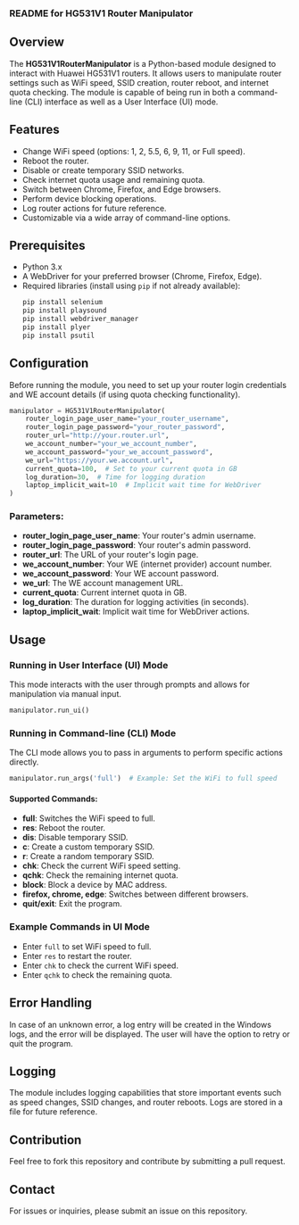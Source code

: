 ### README for HG531V1 Router Manipulator

## Overview
The **HG531V1RouterManipulator** is a Python-based module designed to interact with Huawei HG531V1 routers. It allows users to manipulate router settings such as WiFi speed, SSID creation, router reboot, and internet quota checking. The module is capable of being run in both a command-line (CLI) interface as well as a User Interface (UI) mode.

## Features
- Change WiFi speed (options: 1, 2, 5.5, 6, 9, 11, or Full speed).
- Reboot the router.
- Disable or create temporary SSID networks.
- Check internet quota usage and remaining quota.
- Switch between Chrome, Firefox, and Edge browsers.
- Perform device blocking operations.
- Log router actions for future reference.
- Customizable via a wide array of command-line options.

## Prerequisites
- Python 3.x
- A WebDriver for your preferred browser (Chrome, Firefox, Edge).
- Required libraries (install using `pip` if not already available):
  ```bash
  pip install selenium
  pip install playsound
  pip install webdriver_manager
  pip install plyer
  pip install psutil
  ```


## Configuration
Before running the module, you need to set up your router login credentials and WE account details (if using quota checking functionality).

```python
manipulator = HG531V1RouterManipulator(
    router_login_page_user_name="your_router_username",
    router_login_page_password="your_router_password",
    router_url="http://your.router.url",
    we_account_number="your_we_account_number",
    we_account_password="your_we_account_password",
    we_url="https://your.we.account.url",
    current_quota=100,  # Set to your current quota in GB
    log_duration=30,  # Time for logging duration
    laptop_implicit_wait=10  # Implicit wait time for WebDriver
)
```

### Parameters:
- **router_login_page_user_name**: Your router's admin username.
- **router_login_page_password**: Your router's admin password.
- **router_url**: The URL of your router's login page.
- **we_account_number**: Your WE (internet provider) account number.
- **we_account_password**: Your WE account password.
- **we_url**: The WE account management URL.
- **current_quota**: Current internet quota in GB.
- **log_duration**: The duration for logging activities (in seconds).
- **laptop_implicit_wait**: Implicit wait time for WebDriver actions.

## Usage

### Running in User Interface (UI) Mode
This mode interacts with the user through prompts and allows for manipulation via manual input.

```python
manipulator.run_ui()
```

### Running in Command-line (CLI) Mode
The CLI mode allows you to pass in arguments to perform specific actions directly.

```python
manipulator.run_args('full')  # Example: Set the WiFi to full speed
```

#### Supported Commands:
- **full**: Switches the WiFi speed to full.
- **res**: Reboot the router.
- **dis**: Disable temporary SSID.
- **c**: Create a custom temporary SSID.
- **r**: Create a random temporary SSID.
- **chk**: Check the current WiFi speed setting.
- **qchk**: Check the remaining internet quota.
- **block**: Block a device by MAC address.
- **firefox, chrome, edge**: Switches between different browsers.
- **quit/exit**: Exit the program.

### Example Commands in UI Mode
- Enter `full` to set WiFi speed to full.
- Enter `res` to restart the router.
- Enter `chk` to check the current WiFi speed.
- Enter `qchk` to check the remaining quota.

## Error Handling
In case of an unknown error, a log entry will be created in the Windows logs, and the error will be displayed. The user will have the option to retry or quit the program.

## Logging
The module includes logging capabilities that store important events such as speed changes, SSID changes, and router reboots. Logs are stored in a file for future reference.

## Contribution
Feel free to fork this repository and contribute by submitting a pull request.

## Contact
For issues or inquiries, please submit an issue on this repository.


